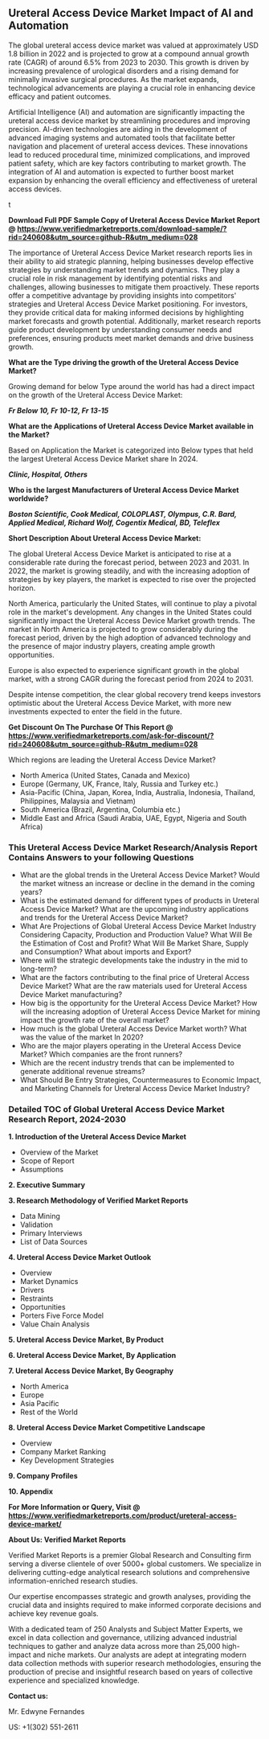 <h2>Ureteral Access Device Market Impact of AI and Automation</h2><p>The global ureteral access device market was valued at approximately USD 1.8 billion in 2022 and is projected to grow at a compound annual growth rate (CAGR) of around 6.5% from 2023 to 2030. This growth is driven by increasing prevalence of urological disorders and a rising demand for minimally invasive surgical procedures. As the market expands, technological advancements are playing a crucial role in enhancing device efficacy and patient outcomes.</p><p>Artificial Intelligence (AI) and automation are significantly impacting the ureteral access device market by streamlining procedures and improving precision. AI-driven technologies are aiding in the development of advanced imaging systems and automated tools that facilitate better navigation and placement of ureteral access devices. These innovations lead to reduced procedural time, minimized complications, and improved patient safety, which are key factors contributing to market growth. The integration of AI and automation is expected to further boost market expansion by enhancing the overall efficiency and effectiveness of ureteral access devices.</p>t</p><p id="" class=""><strong>Download Full PDF Sample Copy of Ureteral Access Device Market Report @ <a href="https://www.verifiedmarketreports.com/download-sample/?rid=240608&utm_source=github-R&utm_medium=028" target="_blank">https://www.verifiedmarketreports.com/download-sample/?rid=240608&utm_source=github-R&utm_medium=028</a></strong></p><p>The importance of&nbsp;Ureteral Access Device Market research reports lies in their ability to aid strategic planning, helping businesses develop effective strategies by understanding market trends and dynamics. They play a crucial role in risk management by identifying potential risks and challenges, allowing businesses to mitigate them proactively. These reports offer a competitive advantage by providing insights into competitors' strategies and Ureteral Access Device Market positioning. For investors, they provide critical data for making informed decisions by highlighting market forecasts and growth potential. Additionally, market research reports guide product development by understanding consumer needs and preferences, ensuring products meet market demands and drive business growth.</p><p><strong>What are the&nbsp;Type driving the growth of the Ureteral Access Device Market?</strong></p><p id="" class="">Growing demand for below Type around the world has had a direct impact on the growth of the Ureteral Access Device Market:</p><em><strong>Fr Below 10, Fr 10-12, Fr 13-15</strong></em></p><strong>What are the&nbsp;Applications&nbsp;of Ureteral Access Device Market available in the Market?</strong></p><p id="" class="">Based on Application the Market is categorized into Below types that held the largest Ureteral Access Device Market share In 2024.</p><em><strong>Clinic, Hospital, Others</strong></em></p><strong>Who is the largest Manufacturers of Ureteral Access Device Market worldwide?</strong></p><p><em><strong>Boston Scientific, Cook Medical, COLOPLAST, Olympus, C.R. Bard, Applied Medical, Richard Wolf, Cogentix Medical, BD, Teleflex</strong></em></p><p id="" class=""><strong>Short Description About Ureteral Access Device Market:</strong></p><p>The global Ureteral Access Device Market is anticipated to rise at a considerable rate during the forecast period, between 2023 and 2031. In 2022, the market is growing steadily, and with the increasing adoption of strategies by key players, the market is expected to rise over the projected horizon.</p><p>North America, particularly the United States, will continue to play a pivotal role in the market's development. Any changes in the United States could significantly impact the Ureteral Access Device Market growth trends. The market in North America is projected to grow considerably during the forecast period, driven by the high adoption of advanced technology and the presence of major industry players, creating ample growth opportunities.</p><p>Europe is also expected to experience significant growth in the global market, with a strong CAGR during the forecast period from 2024 to 2031.</p><p>Despite intense competition, the clear global recovery trend keeps investors optimistic about the Ureteral Access Device Market, with more new investments expected to enter the field in the future.</p><p id="" class=""><strong>Get Discount On The Purchase Of This Report @ <a href="https://www.verifiedmarketreports.com/ask-for-discount/?rid=240608&utm_source=github-R&utm_medium=028" target="_blank">https://www.verifiedmarketreports.com/ask-for-discount/?rid=240608&utm_source=github-R&utm_medium=028</a></strong></p>Which regions are leading the Ureteral Access Device Market?</p><ul><li>North America (United States, Canada and Mexico)</li><li>Europe (Germany, UK, France, Italy, Russia and Turkey etc.)</li><li>Asia-Pacific (China, Japan, Korea, India, Australia, Indonesia, Thailand, Philippines, Malaysia and Vietnam)</li><li>South America (Brazil, Argentina, Columbia etc.)</li><li>Middle East and Africa (Saudi Arabia, UAE, Egypt, Nigeria and South Africa)</li></ul><h3 id="" class="">This Ureteral Access Device Market Research/Analysis Report Contains Answers to your following Questions</h3><ul><li>What are the global trends in the Ureteral Access Device Market? Would the market witness an increase or decline in the demand in the coming years?</li><li>What is the estimated demand for different types of products in Ureteral Access Device Market? What are the upcoming industry applications and trends for the Ureteral Access Device Market?</li><li>What Are Projections of Global Ureteral Access Device Market Industry Considering Capacity, Production and Production Value? What Will Be the Estimation of Cost and Profit? What Will Be Market Share, Supply and Consumption? What about imports and Export?</li><li>Where will the strategic developments take the industry in the mid to long-term?</li><li>What are the factors contributing to the final price of Ureteral Access Device Market? What are the raw materials used for Ureteral Access Device Market manufacturing?</li><li>How big is the opportunity for the Ureteral Access Device Market? How will the increasing adoption of Ureteral Access Device Market for mining impact the growth rate of the overall market?</li><li>How much is the global Ureteral Access Device Market worth? What was the value of the market In 2020?</li><li>Who are the major players operating in the Ureteral Access Device Market? Which companies are the front runners?</li><li>Which are the recent industry trends that can be implemented to generate additional revenue streams?</li><li>What Should Be Entry Strategies, Countermeasures to Economic Impact, and Marketing Channels for Ureteral Access Device Market Industry?</li></ul><h3 id="" class="">Detailed TOC of Global Ureteral Access Device Market Research Report, 2024-2030</h3><p id="" class=""><strong>1. Introduction of the Ureteral Access Device Market</strong></p><ul><li>Overview of the Market</li><li>Scope of Report</li><li>Assumptions</li></ul><p id="" class=""><strong>2. Executive Summary</strong></p><p id="" class=""><strong>3. Research Methodology of Verified Market Reports</strong></p><ul><li>Data Mining</li><li>Validation</li><li>Primary Interviews</li><li>List of Data Sources</li></ul><p id="" class=""><strong>4. Ureteral Access Device Market Outlook</strong></p><ul><li>Overview</li><li>Market Dynamics</li><li>Drivers</li><li>Restraints</li><li>Opportunities</li><li>Porters Five Force Model</li><li>Value Chain Analysis</li></ul><p id="" class=""><strong>5. Ureteral Access Device Market, By Product</strong></p><p id="" class=""><strong>6. Ureteral Access Device Market, By Application</strong></p><p id="" class=""><strong>7. Ureteral Access Device Market, By Geography</strong></p><ul><li>North America</li><li>Europe</li><li>Asia Pacific</li><li>Rest of the World</li></ul><p id="" class=""><strong>8. Ureteral Access Device Market Competitive Landscape</strong></p><ul><li>Overview</li><li>Company Market Ranking</li><li>Key Development Strategies</li></ul><p id="" class=""><strong>9. Company Profiles</strong></p><p id="" class=""><strong>10. Appendix</strong></p><p id="" class=""><strong>For More Information or Query, Visit @ <a href="https://www.verifiedmarketreports.com/product/ureteral-access-device-market/" target="_blank">https://www.verifiedmarketreports.com/product/ureteral-access-device-market/</a></strong></p><p id="" class=""><strong>About Us: Verified Market Reports</strong></p><p id="" class="">Verified Market Reports is a premier Global Research and Consulting firm serving a diverse clientele of over 5000+ global customers. We specialize in delivering cutting-edge analytical research solutions and comprehensive information-enriched research studies.</p><p id="" class="">Our expertise encompasses strategic and growth analyses, providing the crucial data and insights required to make informed corporate decisions and achieve key revenue goals.</p><p id="" class="">With a dedicated team of 250 Analysts and Subject Matter Experts, we excel in data collection and governance, utilizing advanced industrial techniques to gather and analyze data across more than 25,000 high-impact and niche markets. Our analysts are adept at integrating modern data collection methods with superior research methodologies, ensuring the production of precise and insightful research based on years of collective experience and specialized knowledge.</p><p id="" class=""><strong>Contact us:</strong></p><p id="" class="">Mr. Edwyne Fernandes</p><p id="" class="">US: +1(302) 551-2611</p>
